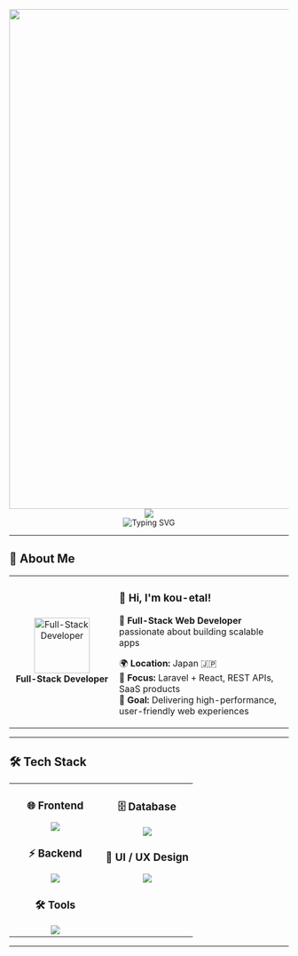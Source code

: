 <div align="center">
  <img src="https://user-images.githubusercontent.com/74038190/212284100-561aa473-3905-4a80-b561-0d28506553ee.gif" width="900">
</div>

<div align="center">
  <img src="https://capsule-render.vercel.app/api?type=waving&color=gradient&customColorList=0,2,2,5,30&height=150&section=header&animation=twinkling" />
</div>

<div align="center">
  <img src="https://readme-typing-svg.herokuapp.com?font=Fira+Code&size=32&duration=2800&pause=2000&color=A9FEF7&center=true&vCenter=true&width=700&lines=Hi+there!+I'm+kou-etal+%F0%9F%91%8B;Full-Stack+Web+Developer+%F0%9F%9A%80;Laravel+%2B+React+Specialist+%F0%9F%92%BB;Building+Scalable+Web+Apps+%E2%9C%A8;Always+Learning+%F0%9F%93%9A" alt="Typing SVG" />
</div>

---
<!-- コメント内容 -->
<!-- コメント内容 -->
## 🌟 **About Me**

<div align="center">

<table>
<tr>
<td width="220" align="center">
<img src="https://skillicons.dev/icons?i=laravel,react" width="100" height="100" alt="Full-Stack Developer" />
<br><strong>Full-Stack Developer</strong>
</td>
<td width="420" align="left">

### 👋 **Hi, I'm kou-etal!**
🚀 **Full-Stack Web Developer** passionate about building scalable apps  

🌍 **Location:** Japan 🇯🇵  
💼 **Focus:** Laravel + React, REST APIs, SaaS products  
🎯 **Goal:** Delivering high-performance, user-friendly web experiences  
</td>
</tr>
</table>

</div>

---



## 🛠️ **Tech Stack**

<table align="center">
<tr>
<td width="50%" align="center" valign="top">

### 🌐 **Frontend**
<img src="https://skillicons.dev/icons?i=react,ts,js,html,css,tailwind" />

### ⚡ **Backend**
<img src="https://skillicons.dev/icons?i=php,laravel,go" />

### 🛠 **Tools**
<img src="https://skillicons.dev/icons?i=vscode,git,github,postman" />

</td>
<td width="50%" align="center" valign="top">

### 🗄️ **Database**
<img src="https://skillicons.dev/icons?i=mysql,sqlite" />

### 🎨 **UI / UX Design**
<img src="https://skillicons.dev/icons?i=figma" />

</td>
</tr>
</table>

---

<!-- auto update 1 -->
<!-- auto update 1 -->
<!-- auto update 2 -->
<!-- auto update 3 -->
<!-- auto update 4 -->
<!-- auto update 5 -->
<!-- auto update 6 -->
<!-- auto update 7 -->
<!-- auto update 8 -->
<!-- auto update 9 -->
<!-- auto update 10 -->
<!-- auto update 11 -->
<!-- auto update 12 -->
<!-- auto update 13 -->
<!-- auto update 14 -->
<!-- auto update 15 -->
<!-- auto update 16 -->
<!-- auto update 17 -->
<!-- auto update 18 -->
<!-- auto update 19 -->
<!-- auto update 20 -->
<!-- auto update 21 -->
<!-- auto update 22 -->
<!-- auto update 23 -->
<!-- auto update 24 -->
<!-- auto update 25 -->
<!-- auto update 26 -->
<!-- auto update 27 -->
<!-- auto update 28 -->
<!-- auto update 29 -->
<!-- auto update 30 -->
<!-- auto update 31 -->
<!-- auto update 32 -->
<!-- auto update 33 -->
<!-- auto update 34 -->
<!-- auto update 35 -->
<!-- auto update 36 -->
<!-- auto update 37 -->
<!-- auto update 38 -->
<!-- auto update 39 -->
<!-- auto update 40 -->
<!-- auto update 41 -->
<!-- auto update 42 -->
<!-- auto update 43 -->
<!-- auto update 44 -->
<!-- auto update 45 -->
<!-- auto update 46 -->
<!-- auto update 47 -->
<!-- auto update 48 -->
<!-- auto update 49 -->
<!-- auto update 50 -->
<!-- auto update 51 -->
<!-- auto update 52 -->
<!-- auto update 53 -->
<!-- auto update 54 -->
<!-- auto update 55 -->
<!-- auto update 56 -->
<!-- auto update 57 -->
<!-- auto update 58 -->
